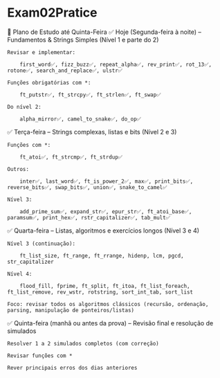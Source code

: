 # Exam02Pratice

📅 Plano de Estudo até Quinta-Feira
✅ Hoje (Segunda-feira à noite) – Fundamentos & Strings Simples (Nível 1 e parte do 2)

    Revisar e implementar:

        first_word✅, fizz_buzz✅, repeat_alpha✅, rev_print✅, rot_13✅, rotone✅, search_and_replace✅, ulstr✅

    Funções obrigatórias com *:

        ft_putstr✅, ft_strcpy✅, ft_strlen✅, ft_swap✅

    Do nível 2:

        alpha_mirror✅, camel_to_snake✅, do_op✅

✅ Terça-feira – Strings complexas, listas e bits (Nível 2 e 3)

    Funções com *:

        ft_atoi✅, ft_strcmp✅, ft_strdup✅

    Outros:

        inter✅, last_word✅, ft_is_power_2✅, max✅, print_bits✅, reverse_bits✅, swap_bits✅, union✅, snake_to_camel✅

    Nível 3:

        add_prime_sum✅, expand_str✅, epur_str✅, ft_atoi_base✅, paramsum✅, print_hex✅, rstr_capitalizer✅, tab_mult✅

✅ Quarta-feira – Listas, algoritmos e exercícios longos (Nível 3 e 4)

    Nível 3 (continuação):

        ft_list_size, ft_range, ft_rrange, hidenp, lcm, pgcd, str_capitalizer

    Nível 4:

        flood_fill, fprime, ft_split, ft_itoa, ft_list_foreach, ft_list_remove, rev_wstr, rotstring, sort_int_tab, sort_list

    Foco: revisar todos os algoritmos clássicos (recursão, ordenação, parsing, manipulação de ponteiros/listas)

✅ Quinta-feira (manhã ou antes da prova) – Revisão final e resolução de simulados

    Resolver 1 a 2 simulados completos (com correção)

    Revisar funções com *

    Rever principais erros dos dias anteriores
